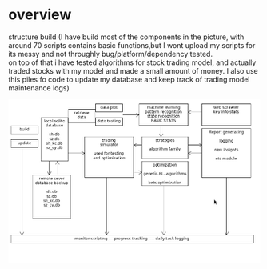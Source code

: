 # overview
structure build
(I have build most of the components in the picture, with around 70 scripts contains basic functions,but I wont upload my scripts for its messy and not throughly bug/platform/dependency tested.   
on top of that i have tested algorithms for stock trading model, and actually traded stocks with my model and made a small amount of money.
I also use this piles fo code to update my database and keep track of trading model maintenance logs)

![This is an image](https://github.com/oct20oct/system/blob/main/big_picture.jpg)
